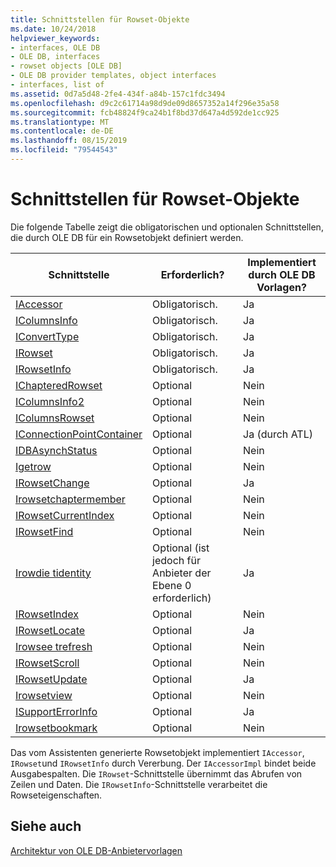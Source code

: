 ```yaml
---
title: Schnittstellen für Rowset-Objekte
ms.date: 10/24/2018
helpviewer_keywords:
- interfaces, OLE DB
- OLE DB, interfaces
- rowset objects [OLE DB]
- OLE DB provider templates, object interfaces
- interfaces, list of
ms.assetid: 0d7a5d48-2fe4-434f-a84b-157c1fdc3494
ms.openlocfilehash: d9c2c61714a98d9de09d8657352a14f296e35a58
ms.sourcegitcommit: fcb48824f9ca24b1f8bd37d647a4d592de1cc925
ms.translationtype: MT
ms.contentlocale: de-DE
ms.lasthandoff: 08/15/2019
ms.locfileid: "79544543"
---
```

# <a name="rowset-object-interfaces"></a>Schnittstellen für Rowset-Objekte

Die folgende Tabelle zeigt die obligatorischen und optionalen Schnittstellen, die durch OLE DB für ein Rowsetobjekt definiert werden.

|Schnittstelle|Erforderlich?|Implementiert durch OLE DB Vorlagen?|
|---------------|---------------|--------------------------------------|
|[IAccessor](/previous-versions/windows/desktop/ms719672(v=vs.85))|Obligatorisch.|Ja|
|[IColumnsInfo](/previous-versions/windows/desktop/ms724541(v=vs.85))|Obligatorisch.|Ja|
|[IConvertType](/previous-versions/windows/desktop/ms715926(v=vs.85))|Obligatorisch.|Ja|
|[IRowset](/previous-versions/windows/desktop/ms720986(v=vs.85))|Obligatorisch.|Ja|
|[IRowsetInfo](/previous-versions/windows/desktop/ms724541(v=vs.85))|Obligatorisch.|Ja|
|[IChapteredRowset](/previous-versions/windows/desktop/ms718180(v=vs.85))|Optional|Nein|
|[IColumnsInfo2](/previous-versions/windows/desktop/ms712953(v=vs.85))|Optional|Nein|
|[IColumnsRowset](/previous-versions/windows/desktop/ms722657(v=vs.85))|Optional|Nein|
|[IConnectionPointContainer](/windows/win32/api/ocidl/nn-ocidl-iconnectionpointcontainer)|Optional|Ja (durch ATL)|
|[IDBAsynchStatus](/previous-versions/windows/desktop/ms709832(v=vs.85))|Optional|Nein|
|[Igetrow](/previous-versions/windows/desktop/ms718047(v=vs.85))|Optional|Nein|
|[IRowsetChange](/previous-versions/windows/desktop/ms715790(v=vs.85))|Optional|Ja|
|[Irowsetchaptermember](/previous-versions/windows/desktop/ms725430(v=vs.85))|Optional|Nein|
|[IRowsetCurrentIndex](/previous-versions/windows/desktop/ms709700(v=vs.85))|Optional|Nein|
|[IRowsetFind](/previous-versions/windows/desktop/ms724221(v=vs.85))|Optional|Nein|
|[Irowdie tidentity](/previous-versions/windows/desktop/ms715913(v=vs.85))|Optional (ist jedoch für Anbieter der Ebene 0 erforderlich)|Ja|
|[IRowsetIndex](/previous-versions/windows/desktop/ms719604(v=vs.85))|Optional|Nein|
|[IRowsetLocate](/previous-versions/windows/desktop/ms721190(v=vs.85))|Optional|Ja|
|[Irowsee trefresh](/previous-versions/windows/desktop/ms714892(v=vs.85))|Optional|Nein|
|[IRowsetScroll](/previous-versions/windows/desktop/ms712984(v=vs.85))|Optional|Nein|
|[IRowsetUpdate](/previous-versions/windows/desktop/ms714401(v=vs.85))|Optional|Ja|
|[Irowsetview](/previous-versions/windows/desktop/ms709755(v=vs.85))|Optional|Nein|
|[ISupportErrorInfo](/previous-versions/windows/desktop/ms715816(v=vs.85))|Optional|Ja|
|[Irowsetbookmark](/previous-versions/windows/desktop/ms714246(v=vs.85))|Optional|Nein|

Das vom Assistenten generierte Rowsetobjekt implementiert `IAccessor`, `IRowset`und `IRowsetInfo` durch Vererbung. Der `IAccessorImpl` bindet beide Ausgabespalten. Die `IRowset`-Schnittstelle übernimmt das Abrufen von Zeilen und Daten. Die `IRowsetInfo`-Schnittstelle verarbeitet die Rowseteigenschaften.

## <a name="see-also"></a>Siehe auch

[Architektur von OLE DB-Anbietervorlagen](../../data/oledb/ole-db-provider-template-architecture.md)<br/>
